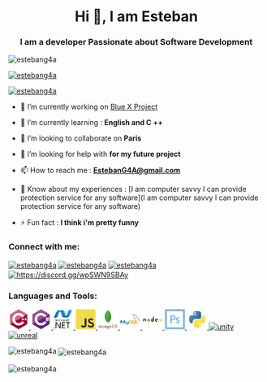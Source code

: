 <h1 align="center">Hi 👋, I am Esteban</h1>
<h3 align="center">I am a developer Passionate about Software Development</h3>

<p align="left"> <img src="https://komarev.com/ghpvc/?username=estebang4a&label=Profile%20views&color=0e75b6&style=flat" alt="estebang4a" /> </p>

<p align="left"> <a href="https://github.com/ryo-ma/github-profile-trophy"><img src="https://github-profile-trophy.vercel.app/?username=estebang4a" alt="estebang4a" /></a> </p>

<p align="left"> <a href="https://twitter.com/estebang4a" target="blank"><img src="https://img.shields.io/twitter/follow/estebang4a?logo=twitter&style=for-the-badge" alt="estebang4a" /></a> </p>

- 🔭 I’m currently working on [Blue X Project](https://discord.gg/wpSWN9SBAy)

- 🌱 I’m currently learning : **English and C ++**

- 👯 I’m looking to collaborate on **Paris**

- 🤝 I’m looking for help with **for my future project**

- 📫 How to reach me : **EstebanG4A@gmail.com**

- 📄 Know about my experiences : [I am computer savvy I can provide protection service for any software](I am computer savvy I can provide protection service for any software)

- ⚡ Fun fact : **I think i'm pretty funny**

<h3 align="left">Connect with me:</h3>
<p align="left">
<a href="https://twitter.com/estebang4a" target="blank"><img align="center" src="https://raw.githubusercontent.com/rahuldkjain/github-profile-readme-generator/master/src/images/icons/Social/twitter.svg" alt="estebang4a" height="30" width="40" /></a>
<a href="https://instagram.com/estebang4a" target="blank"><img align="center" src="https://raw.githubusercontent.com/rahuldkjain/github-profile-readme-generator/master/src/images/icons/Social/instagram.svg" alt="estebang4a" height="30" width="40" /></a>
<a href="https://www.youtube.com/c/estebang4a" target="blank"><img align="center" src="https://raw.githubusercontent.com/rahuldkjain/github-profile-readme-generator/master/src/images/icons/Social/youtube.svg" alt="estebang4a" height="30" width="40" /></a>
<a href="https://discord.gg/https://discord.gg/wpSWN9SBAy" target="blank"><img align="center" src="https://raw.githubusercontent.com/rahuldkjain/github-profile-readme-generator/master/src/images/icons/Social/discord.svg" alt="https://discord.gg/wpSWN9SBAy" height="30" width="40" /></a>
</p>

<h3 align="left">Languages and Tools:</h3>
<p align="left"> <a href="https://www.w3schools.com/cpp/" target="_blank"> <img src="https://raw.githubusercontent.com/devicons/devicon/master/icons/cplusplus/cplusplus-original.svg" alt="cplusplus" width="40" height="40"/> </a> <a href="https://www.w3schools.com/cs/" target="_blank"> <img src="https://raw.githubusercontent.com/devicons/devicon/master/icons/csharp/csharp-original.svg" alt="csharp" width="40" height="40"/> </a> <a href="https://dotnet.microsoft.com/" target="_blank"> <img src="https://raw.githubusercontent.com/devicons/devicon/master/icons/dot-net/dot-net-original-wordmark.svg" alt="dotnet" width="40" height="40"/> </a> <a href="https://developer.mozilla.org/en-US/docs/Web/JavaScript" target="_blank"> <img src="https://raw.githubusercontent.com/devicons/devicon/master/icons/javascript/javascript-original.svg" alt="javascript" width="40" height="40"/> </a> <a href="https://www.mongodb.com/" target="_blank"> <img src="https://raw.githubusercontent.com/devicons/devicon/master/icons/mongodb/mongodb-original-wordmark.svg" alt="mongodb" width="40" height="40"/> </a> <a href="https://www.mysql.com/" target="_blank"> <img src="https://raw.githubusercontent.com/devicons/devicon/master/icons/mysql/mysql-original-wordmark.svg" alt="mysql" width="40" height="40"/> </a> <a href="https://nodejs.org" target="_blank"> <img src="https://raw.githubusercontent.com/devicons/devicon/master/icons/nodejs/nodejs-original-wordmark.svg" alt="nodejs" width="40" height="40"/> </a> <a href="https://www.photoshop.com/en" target="_blank"> <img src="https://raw.githubusercontent.com/devicons/devicon/master/icons/photoshop/photoshop-line.svg" alt="photoshop" width="40" height="40"/> </a> <a href="https://www.python.org" target="_blank"> <img src="https://raw.githubusercontent.com/devicons/devicon/master/icons/python/python-original.svg" alt="python" width="40" height="40"/> </a> <a href="https://unity.com/" target="_blank"> <img src="https://www.vectorlogo.zone/logos/unity3d/unity3d-icon.svg" alt="unity" width="40" height="40"/> </a> <a href="https://unrealengine.com/" target="_blank"> <img src="https://raw.githubusercontent.com/kenangundogan/fontisto/036b7eca71aab1bef8e6a0518f7329f13ed62f6b/icons/svg/brand/unreal-engine.svg" alt="unreal" width="40" height="40"/> </a> </p>

<p><img align="left" src="https://github-readme-stats.vercel.app/api/top-langs?username=estebang4a&show_icons=true&locale=en&layout=compact" alt="estebang4a" /></p>

<p>&nbsp;<img align="center" src="https://github-readme-stats.vercel.app/api?username=estebang4a&show_icons=true&locale=en" alt="estebang4a" /></p>

<p><img align="center" src="https://github-readme-streak-stats.herokuapp.com/?user=estebang4a&" alt="estebang4a" /></p>
